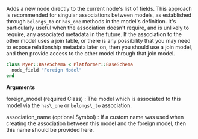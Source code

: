 Adds a new node directly to the current node's list of fields. This
approach is recommended for singular associations between models, as
established through `belongs_to` or `has_one` methods in the model's
definition. It's particularly useful when the association doesn't
require, and is unlikely to require, any associated metadata in the
future. If the association to the other model uses a join table, or
there is any possibility that you may need to expose relationship metadata
later on, then you should use a join model, and then provide access
to the other model through that join model.

```ruby
class Myer::BaseSchema < Platformer::BaseSchema
  node_field "Foreign Model"
end

```

**Arguments**

foreign\_model (required Class)
:   The model which is associated to this model via the `has\_one` or `belongs\_to` association.

association\_name (optional Symbol)
:   If a custom name was used when creating the association between this model and the foreign model, then this name should be provided here.